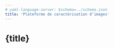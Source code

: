 ```yaml
---
# yaml-language-server: $schema=../schema.json
title: 'Plateforme de caractérisation d’images'
---
```


# {title}
